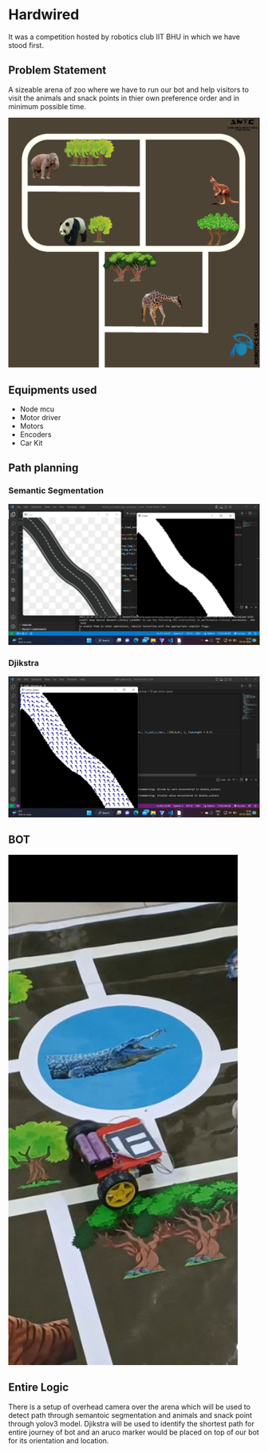 # Hardwired
It was a competition hosted by robotics club IIT BHU in which we have stood first.

## Problem Statement
A sizeable arena of zoo where we have to run our bot and help visitors to visit the animals and snack points in thier own preference order and in minimum possible time.


![This is an image](https://github.com/pranshu79/Hardwired/blob/main/Screenshot%202023-01-26%20at%204.44.26%20PM.png)


## Equipments used

- Node mcu
- Motor driver
- Motors
- Encoders
- Car Kit

## Path planning


### Semantic Segmentation
![This is an image](https://github.com/pranshu79/Hardwired/blob/main/path.jpeg)


### Djikstra
![This is an image](https://github.com/pranshu79/Hardwired/blob/main/path-1.jpeg)


## BOT

![This is an image](https://github.com/pranshu79/Hardwired/blob/main/bot_image.jpeg)

## Entire Logic

There is a setup of overhead camera over the arena which will be used to detect path through semantoic segmentation and animals and snack point through yolov3 model. Djikstra will be used to identify the shortest path for entire journey of bot and an aruco marker would be placed on top of our bot for its orientation and location.


